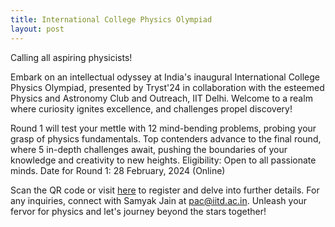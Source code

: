 ```yaml
---
title: International College Physics Olympiad 
layout: post
---
```


<!--more-->

Calling all aspiring physicists!

Embark on an intellectual odyssey at India's inaugural International College Physics Olympiad, presented by Tryst'24 in collaboration with the esteemed Physics and Astronomy Club and Outreach, IIT Delhi. Welcome to a realm where curiosity ignites excellence, and challenges propel discovery!

Round 1 will test your mettle with 12 mind-bending problems, probing your grasp of physics fundamentals. Top contenders advance to the final round, where 5 in-depth challenges await, pushing the boundaries of your knowledge and creativity to new heights.
Eligibility: Open to all passionate minds.
Date for Round 1: 28 February, 2024 (Online)

Scan the QR code or visit [here](https://caic.iitd.ac.in/pac) to register and delve into further details.
For any inquiries, connect with Samyak Jain at pac@iitd.ac.in.
Unleash your fervor for physics and let's journey beyond the stars together!